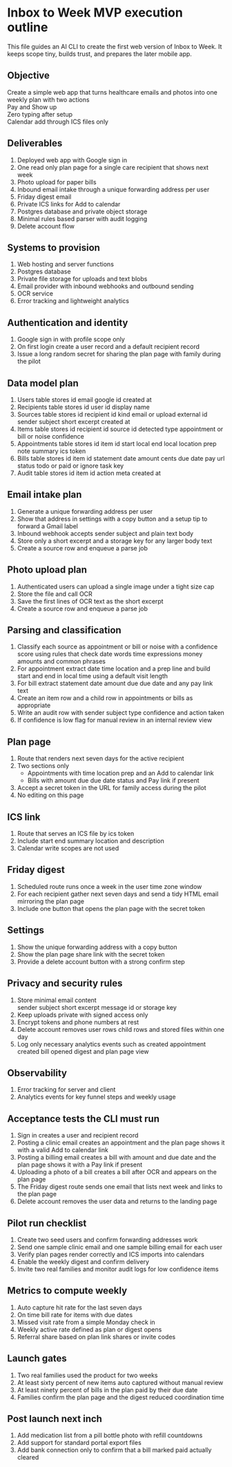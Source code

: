 # Inbox to Week MVP execution outline

This file guides an AI CLI to create the first web version of Inbox to Week. It keeps scope tiny, builds trust, and prepares the later mobile app.

## Objective
Create a simple web app that turns healthcare emails and photos into one weekly plan with two actions  
Pay and Show up  
Zero typing after setup  
Calendar add through ICS files only

## Deliverables
1. Deployed web app with Google sign in
2. One read only plan page for a single care recipient that shows next week
3. Photo upload for paper bills
4. Inbound email intake through a unique forwarding address per user
5. Friday digest email
6. Private ICS links for Add to calendar
7. Postgres database and private object storage
8. Minimal rules based parser with audit logging
9. Delete account flow

## Systems to provision
1. Web hosting and server functions
2. Postgres database
3. Private file storage for uploads and text blobs
4. Email provider with inbound webhooks and outbound sending
5. OCR service
6. Error tracking and lightweight analytics

## Authentication and identity
1. Google sign in with profile scope only
2. On first login create a user record and a default recipient record
3. Issue a long random secret for sharing the plan page with family during the pilot

## Data model plan
1. Users table stores id email google id created at
2. Recipients table stores id user id display name
3. Sources table stores id recipient id kind email or upload external id sender subject short excerpt created at
4. Items table stores id recipient id source id detected type appointment or bill or noise confidence
5. Appointments table stores id item id start local end local location prep note summary ics token
6. Bills table stores id item id statement date amount cents due date pay url status todo or paid or ignore task key
7. Audit table stores id item id action meta created at

## Email intake plan
1. Generate a unique forwarding address per user
2. Show that address in settings with a copy button and a setup tip to forward a Gmail label
3. Inbound webhook accepts sender subject and plain text body
4. Store only a short excerpt and a storage key for any larger body text
5. Create a source row and enqueue a parse job

## Photo upload plan
1. Authenticated users can upload a single image under a tight size cap
2. Store the file and call OCR
3. Save the first lines of OCR text as the short excerpt
4. Create a source row and enqueue a parse job

## Parsing and classification
1. Classify each source as appointment or bill or noise with a confidence score using rules that check date words time expressions money amounts and common phrases
2. For appointment extract date time location and a prep line and build start and end in local time using a default visit length
3. For bill extract statement date amount due due date and any pay link text
4. Create an item row and a child row in appointments or bills as appropriate
5. Write an audit row with sender subject type confidence and action taken
6. If confidence is low flag for manual review in an internal review view

## Plan page
1. Route that renders next seven days for the active recipient
2. Two sections only  
   * Appointments with time location prep and an Add to calendar link  
   * Bills with amount due due date status and Pay link if present
3. Accept a secret token in the URL for family access during the pilot
4. No editing on this page

## ICS link
1. Route that serves an ICS file by ics token
2. Include start end summary location and description
3. Calendar write scopes are not used

## Friday digest
1. Scheduled route runs once a week in the user time zone window
2. For each recipient gather next seven days and send a tidy HTML email mirroring the plan page
3. Include one button that opens the plan page with the secret token

## Settings
1. Show the unique forwarding address with a copy button
2. Show the plan page share link with the secret token
3. Provide a delete account button with a strong confirm step

## Privacy and security rules
1. Store minimal email content  
   sender subject short excerpt message id or storage key
2. Keep uploads private with signed access only
3. Encrypt tokens and phone numbers at rest
4. Delete account removes user rows child rows and stored files within one day
5. Log only necessary analytics events such as created appointment created bill opened digest and plan page view

## Observability
1. Error tracking for server and client
2. Analytics events for key funnel steps and weekly usage

## Acceptance tests the CLI must run
1. Sign in creates a user and recipient record
2. Posting a clinic email creates an appointment and the plan page shows it with a valid Add to calendar link
3. Posting a billing email creates a bill with amount and due date and the plan page shows it with a Pay link if present
4. Uploading a photo of a bill creates a bill after OCR and appears on the plan page
5. The Friday digest route sends one email that lists next week and links to the plan page
6. Delete account removes the user data and returns to the landing page

## Pilot run checklist
1. Create two seed users and confirm forwarding addresses work
2. Send one sample clinic email and one sample billing email for each user
3. Verify plan pages render correctly and ICS imports into calendars
4. Enable the weekly digest and confirm delivery
5. Invite two real families and monitor audit logs for low confidence items

## Metrics to compute weekly
1. Auto capture hit rate for the last seven days
2. On time bill rate for items with due dates
3. Missed visit rate from a simple Monday check in
4. Weekly active rate defined as plan or digest opens
5. Referral share based on plan link shares or invite codes

## Launch gates
1. Two real families used the product for two weeks
2. At least sixty percent of new items auto captured without manual review
3. At least ninety percent of bills in the plan paid by their due date
4. Families confirm the plan page and the digest reduced coordination time

## Post launch next inch
1. Add medication list from a pill bottle photo with refill countdowns
2. Add support for standard portal export files
3. Add bank connection only to confirm that a bill marked paid actually cleared
